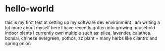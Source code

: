 # hello-world
this is my first test at setting up my software dev environment
I am writing a lot more about myself here
I have recently gotten into growing household indoor plants
I currently own multiple such as: pilea, lavender, calathea, bonsai, chinese evergreen, pothos, zz plant + many herbs like cilantro and spring onion
